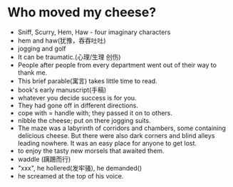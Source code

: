 # Who moved my cheese?

- Sniff, Scurry, Hem, Haw - four imaginary characters
- hem and haw(犹豫，吞吞吐吐)
- jogging and golf
- It can be traumatic.(心理/生理 创伤)
- People after people from every department went out of their way to thank me.
- This brief parable(寓言) takes little time to read.
- book's early manuscript(手稿)
- whatever you decide success is for you.
- They had gone off in different directions.
- cope with = handle with; they passed it on to others.
- nibble the cheese; put on there jogging suits.
- The maze was a labyrinth of corridors and chambers, some containing delicious cheese. But there were also dark corners and blind alleys leading nowhere. It was an easy place for anyone to get lost.
- to enjoy the tasty new morsels that awaited them.
- waddle (蹒跚而行)
- "xxx", he hollered(发牢骚), he demanded()
- he screamed at the top of his voice.
<!--stackedit_data:
eyJoaXN0b3J5IjpbLTE5MjQ2NjU2MDldfQ==
-->